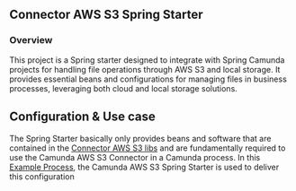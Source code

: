 ## Connector AWS S3 Spring Starter

### Overview

This project is a Spring starter designed to integrate with Spring Camunda projects for handling file operations through AWS S3 and local storage.
It provides essential beans and configurations for managing files in business processes, leveraging both cloud and local storage solutions.

## Configuration & Use case

The Spring Starter basically only provides beans and software that are contained in the [Connector AWS S3 libs](../connector-aws-s3-libs/README.md) and are fundamentally 
required to use the Camunda AWS S3 Connector in a Camunda process. In this [Example Process](../connector-aws-s3-starter-example), 
the Camunda AWS S3 Spring Starter is used to deliver this configuration

